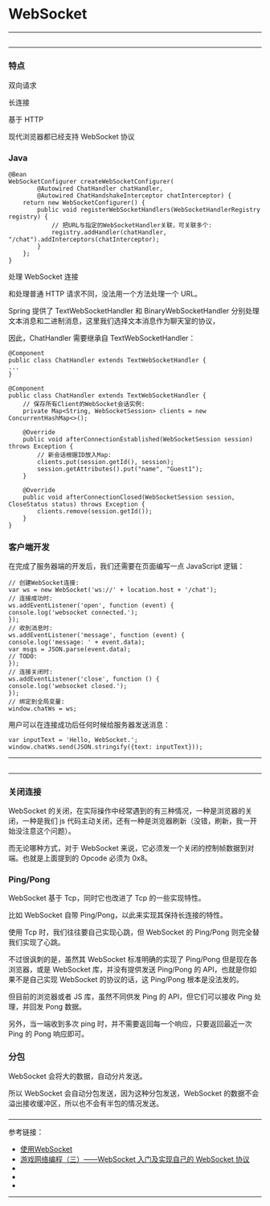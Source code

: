 # WebSocket

---

##

---

### 特点

双向请求

长连接

基于 HTTP

现代浏览器都已经支持 WebSocket 协议

### Java

```
@Bean
WebSocketConfigurer createWebSocketConfigurer(
        @Autowired ChatHandler chatHandler,
        @Autowired ChatHandshakeInterceptor chatInterceptor) {
    return new WebSocketConfigurer() {
        public void registerWebSocketHandlers(WebSocketHandlerRegistry registry) {
            // 把URL与指定的WebSocketHandler关联，可关联多个:
            registry.addHandler(chatHandler, "/chat").addInterceptors(chatInterceptor);
        }
    };
}
```

处理 WebSocket 连接

和处理普通 HTTP 请求不同，没法用一个方法处理一个 URL。

Spring 提供了 TextWebSocketHandler 和 BinaryWebSocketHandler 分别处理文本消息和二进制消息，这里我们选择文本消息作为聊天室的协议，

因此，ChatHandler 需要继承自 TextWebSocketHandler：

```
@Component
public class ChatHandler extends TextWebSocketHandler {
...
}
```

```
@Component
public class ChatHandler extends TextWebSocketHandler {
    // 保存所有Client的WebSocket会话实例:
    private Map<String, WebSocketSession> clients = new ConcurrentHashMap<>();

    @Override
    public void afterConnectionEstablished(WebSocketSession session) throws Exception {
        // 新会话根据ID放入Map:
        clients.put(session.getId(), session);
        session.getAttributes().put("name", "Guest1");
    }

    @Override
    public void afterConnectionClosed(WebSocketSession session, CloseStatus status) throws Exception {
        clients.remove(session.getId());
    }
}
```

### 客户端开发

在完成了服务器端的开发后，我们还需要在页面编写一点 JavaScript 逻辑：

```
// 创建WebSocket连接:
var ws = new WebSocket('ws://' + location.host + '/chat');
// 连接成功时:
ws.addEventListener('open', function (event) {
console.log('websocket connected.');
});
// 收到消息时:
ws.addEventListener('message', function (event) {
console.log('message: ' + event.data);
var msgs = JSON.parse(event.data);
// TODO:
});
// 连接关闭时:
ws.addEventListener('close', function () {
console.log('websocket closed.');
});
// 绑定到全局变量:
window.chatWs = ws;
```

用户可以在连接成功后任何时候给服务器发送消息：

```
var inputText = 'Hello, WebSocket.';
window.chatWs.send(JSON.stringify({text: inputText}));
```

---

##

---

### 关闭连接

WebSocket 的关闭，在实际操作中经常遇到的有三种情况，一种是浏览器的关闭，一种是我们 js 代码主动关闭，还有一种是浏览器刷新（没错，刷新，我一开始没注意这个问题）。

而无论哪种方式，对于 WebSocket 来说，它必须发一个关闭的控制帧数据到对端。也就是上面提到的 Opcode 必须为 0x8。

### Ping/Pong

WebSocket 基于 Tcp，同时它也改进了 Tcp 的一些实现特性。

比如 WebSocket 自带 Ping/Pong，以此来实现其保持长连接的特性。

使用 Tcp 时，我们往往要自己实现心跳，但 WebSocket 的 Ping/Pong 则完全替我们实现了心跳。

不过很讽刺的是，虽然其 WebSocket 标准明确的实现了 Ping/Pong 但是现在各浏览器，或是 WebSocket 库，并没有提供发送 Ping/Pong 的 API，也就是你如果不是自己实现 WebSocket 的协议的话，这 Ping/Pong 根本是没法发的。

但目前的浏览器或者 JS 库，虽然不同供发 Ping 的 API，但它们可以接收 Ping 处理，并回发 Pong 数据。

另外，当一端收到多次 ping 时，并不需要返回每一个响应，只要返回最近一次 Ping 的 Pong 响应即可。

### 分包

WebSocket 会将大的数据，自动分片发送。

所以 WebSocket 会自动分包发送，因为这种分包发送，WebSocket 的数据不会溢出接收缓冲区，所以也不会有半包的情况发送。

###

###

---

参考链接：

- [使用WebSocket](https://www.liaoxuefeng.com/wiki/1252599548343744/1282384966189089)
- [游戏网络编程（三）——WebSocket 入门及实现自己的 WebSocket 协议](https://www.cnblogs.com/indie-developer/p/7097707.html)
- []()
- []()
- []()

---










